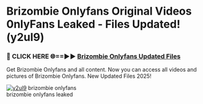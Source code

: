 # Brizombie Onlyfans Original Videos 0nlyFans Leaked - Files Updated! (y2ul9)

<h3>🔴 CLICK HERE 🌐==►► <a href="https://tinyurl.com/x26r9saj" rel="nofollow">Brizombie Onlyfans Updated Files</a></h3>

Get Brizombie Onlyfans and all content. Now you can access all videos and pictures of Brizombie Onlyfans. New Updated Files 2025!

[![y2ul9](https://i.imgur.com/LkgZPqh.gif)](https://tinyurl.com/x26r9saj)
brizombie onlyfans<br>
brizombie onlyfans leaked
